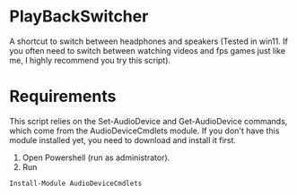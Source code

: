 # PlayBackSwitcher
A shortcut to switch between headphones and speakers (Tested in win11. If you often need to switch between watching videos and fps games just like me, I highly recommend you try this script).

# Requirements
This script relies on the Set-AudioDevice and Get-AudioDevice commands, which come from the AudioDeviceCmdlets module. If you don't have this module installed yet, you need to download and install it first.
1. Open Powershell (run as administrator).
2. Run
```
Install-Module AudioDeviceCmdlets
```
